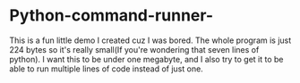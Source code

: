 # Python-command-runner-
This is a fun little demo I created cuz I was bored. The whole program is just 224 bytes so it's really small(If you're wondering that seven lines of python). I want this to be under one megabyte, and I also try to get it to be able to run multiple lines of code instead of just one.
